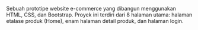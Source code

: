 Sebuah prototipe website e-commerce yang dibangun menggunakan HTML, CSS, dan Bootstrap. Proyek ini terdiri dari 8 halaman utama: halaman etalase produk (Home), enam halaman detail produk, dan halaman login.

